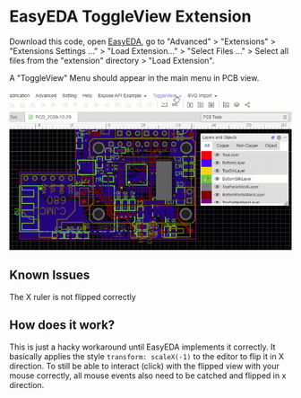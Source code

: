 EasyEDA ToggleView Extension
============================
Download this code, open [EasyEDA](https://easyeda.com/editor), go to "Advanced" > "Extensions" > "Extensions Settings ..." > "Load Extension..." > "Select Files ..." > Select all files from the "extension" directory > "Load Extension".

A "ToggleView" Menu should appear in the main menu in PCB view.

<img src="EasyEDA-ToggleView.gif" alt="Screenshot of EasyEDA Menu with ToggleView Button"/>

Known Issues
------------
The X ruler is not flipped correctly

How does it work?
-----------------
This is just a hacky workaround until EasyEDA implements it correctly.
It basically applies the style `transform: scaleX(-1)` to the editor to flip it in X direction.
To still be able to interact (click) with the flipped view with your mouse correctly, all mouse events also need to be catched and flipped in x direction.